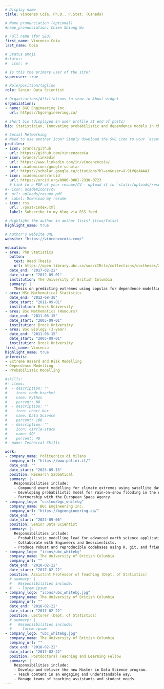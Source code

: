 ```yaml
---
# Display name
title: Vincenzo Coia, Ph.D., P.Stat. (Canada)

# Name pronunciation (optional)
#name_pronunciation: Chien Shiung Wu

# Full name (for SEO)
first_name: Vincenzo Coia
last_name: Coia

# Status emoji
#status:
#  icon: ☕️

# Is this the primary user of the site?
superuser: true

# Role/position/tagline
role: Senior Data Scientist

# Organizations/Affiliations to show in About widget
organizations:
- name: BGC Engineering Inc.
  url: https://bgcengineering.ca/

# Short bio (displayed in user profile at end of posts)
bio: Statistician, Innovating probabilistic and dependence models in the earth sciences.

# Social Networking
# Need to use another icon? Simply download the SVG icon to your `assets/media/icons/` folder.
profiles:
- icon: brands/github
  url: https://github.com/vincenzocoia
- icon: brands/linkedin
  url: https://www.linkedin.com/in/vincenzocoia/
- icon: academicons/google-scholar
  url: https://scholar.google.ca/citations?hl=en&user=X-9iVQoAAAAJ
- icon: academicons/orcid
  url: https://orcid.org/0000-0002-2930-0723
  # Link to a PDF of your resume/CV - upload it to `static/uploads/resume.pdf`
#- icon: academicons/cv
#  url: uploads/resume.pdf
#  label: Download my resume
- icon: rss
  url: ./post/index.xml
  label: Subscribe to my blog via RSS feed

# Highlight the author in author lists? (true/false)
highlight_name: true

# Author's website URL
website: "https://vincenzocoia.com/"

education:
- area: PhD Statistics
  button:
    text: Read Thesis
    url: https://open.library.ubc.ca/soa/cIRcle/collections/ubctheses/24/items/1.0342941
  date_end: "2017-02-22"
  date_start: "2012-09-01"
  institution: The University of British Columbia
  summary: |
    Thesis on predicting extremes using copulas for dependence modelling. Supervised by [Prof Harry Joe Smith](https://www.stat.ubc.ca/users/harry-joe) and [Prof Natalia Nolde](https://www.stat.ubc.ca/~natalia/).
- area: MSc Mathematical Statistics
  date_end: "2012-08-30"
  date_start: "2011-09-01"
  institution: Brock University
- area: BSc Mathematics (Honours)
  date_end: "2011-06-15"
  date_start: "2005-09-01"
  institution: Brock University
- area: BSc Biology (3-year)
  date_end: "2011-06-15"
  date_start: "2005-09-01"
  institution: Brock University
first_name: Vincenzo
highlight_name: true
interests:
- Extreme Hazard and Risk Modelling
- Dependence Modelling
- Probabilistic Modelling

#skills:
#- items:
#  - description: ""
#    icon: code-bracket
#    name: Python
#    percent: 80
#  - description: ""
#    icon: chart-bar
#    name: Data Science
#    percent: 100
#  - description: ""
#    icon: circle-stack
#    name: SQL
#    percent: 40
#  name: Technical Skills

work:
- company_name: Politecnico di Milano
  company_url: "https://www.polimi.it/"
  date_end: ""
  date_start: "2025-09-15"
  position: Research Sabbatical
  summary: |-
    Responsibilities include:
    - Compound event modelling for climate extremes using satellite data.
    - Developing probabilistic model for rain-on-snow flooding in the Alps.
    - Partnership with the European Space Agency.
- company_logo: "custom/bgc_whitebg"
  company_name: BGC Engineering Inc.
  company_url: "https://bgcengineering.ca/"
  date_end: ""
  date_start: "2022-09-06"
  position: Senior Data Scientist
  summary: |-
    Responsibilities include:
    - Probabilistic modelling lead for advanced earth science applications.
    - Collaborate with Engineers and Geoscientists.
    - Produce robust and reproducible codebases using R, git, and friends.
- company_logo: "icons/ubc_whitebg"
  company_name: The University of British Columbia
  company_url: ""
  date_end: "2018-02-22"
  date_start: "2017-02-22"
  position: Assistant Professor of Teaching (Dept. of Statistics)
  # summary: |
  #   Responsibilities include:
  #   - lorem ipsum
- company_logo: "icons/ubc_whitebg.jpg"
  company_name: The University of British Columbia
  company_url: ""
  date_end: "2018-02-22"
  date_start: "2017-02-22"
  position: Lecturer (Dept. of Statistics)
  # summary: |
  #   Responsibilities include:
  #   - lorem ipsum
- company_logo: "ubc_whitebg.jpg"
  company_name: The University of British Columbia
  company_url: ""
  date_end: "2018-02-22"
  date_start: "2017-02-22"
  position: Postdoctoral Teaching and Learning Fellow
  summary: |
    Responsibilities include:
    - Develop and deliver the new Master in Data Science program.
    - Teach content in an engaging and understandable way.
    - Manage teams of teaching assistants and student needs.
---
```

